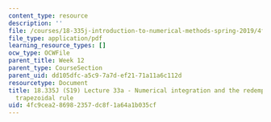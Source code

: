```yaml
---
content_type: resource
description: ''
file: /courses/18-335j-introduction-to-numerical-methods-spring-2019/4fc9cea286982357dc8f1a64a1b035cf_MIT18_335JS19_lec33_1.pdf
file_type: application/pdf
learning_resource_types: []
ocw_type: OCWFile
parent_title: Week 12
parent_type: CourseSection
parent_uid: dd105dfc-a5c9-7a7d-ef21-71a11a6c112d
resourcetype: Document
title: 18.335J (S19) Lecture 33a - Numerical integration and the redemption of the
  trapezoidal rule
uid: 4fc9cea2-8698-2357-dc8f-1a64a1b035cf
---
```

